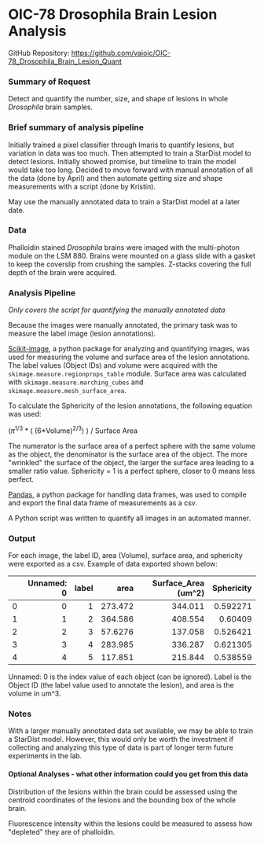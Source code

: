 # OIC-78 Drosophila Brain Lesion Analysis

GitHub Repository: https://github.com/vaioic/OIC-78_Drosophila_Brain_Lesion_Quant

### Summary of Request

Detect and quantify the number, size, and shape of lesions in whole *Drosophila* brain samples. 

### Brief summary of analysis pipeline
Initially trained a pixel classifier through Imaris to quantify lesions, but variation in data was too much. Then attempted to train a StarDist model to detect lesions. Initially showed promise, but timeline to train the model would take too long. Decided to move forward with manual annotation of all the data (done by April) and then automate getting size and shape measurements with a script (done by Kristin). 

May use the manually annotated data to train a StarDist model at a later date.

### Data
Phalloidin stained *Drosophila* brains were imaged with the multi-photon module on the LSM 880. Brains were mounted on a glass slide with a gasket to keep the coverslip from crushing the samples. Z-stacks covering the full depth of the brain were acquired.

### Analysis Pipeline
*Only covers the script for quantifying the manually annotated data*

Because the images were manually annotated, the primary task was to measure the label image (lesion annotations). 

[Scikit-image](https://scikit-image.org), a python package for analyzing and quantifying images, was used for measuring the volume and surface area of the lesion annotations. The label values (Object IDs) and volume were acquired with the `skimage.measure.regionprops_table` module. Surface area was calculated with `skimage.measure.marching_cubes` and `skimage.measure.mesh_surface_area`.

To calculate the Sphericity of the lesion annotations, the following equation was used:

($\pi$<sup>1/3</sup> * ( (6*Volume)<sup>2/3</sup>) ) / Surface Area
 
The numerator is the surface area of a perfect sphere with the same volume as the object, the denominator is the surface area of the object. The more "wrinkled" the surface of the object, the larger the surface area leading to a smaller ratio value. Sphericity = 1 is a perfect sphere, closer to 0 means less perfect.

[Pandas](https://pandas.pydata.org/docs/index.html), a python package for handling data frames, was used to compile and export the final data frame of measurements as a csv. 

A Python script was written to quantify all images in an automated manner.

### Output
For each image, the label ID, area (Volume), surface area, and sphericity were exported as a csv. Example of data exported shown below:

|    |   Unnamed: 0 |   label |     area |   Surface_Area (um^2) |   Sphericity |
|---:|-------------:|--------:|---------:|----------------------:|-------------:|
|  0 |            0 |       1 | 273.472  |               344.011 |     0.592271 |
|  1 |            1 |       2 | 364.586  |               408.554 |     0.60409  |
|  2 |            2 |       3 |  57.6276 |               137.058 |     0.526421 |
|  3 |            3 |       4 | 283.985  |               336.287 |     0.621305 |
|  4 |            4 |       5 | 117.851  |               215.844 |     0.538559 |

Unnamed: 0 is the index value of each object (can be ignored). Label is the Object ID (the label value used to annotate the lesion), and area is the volume in um^3. 

### Notes

With a larger manually annotated data set available, we may be able to train a StarDist model. However, this would only be worth the investment if collecting and analyzing this type of data is part of longer term future experiments in the lab.

#### Optional Analyses - what other information could you get from this data
Distribution of the lesions within the brain could be assessed using the centroid coordinates of the lesions and the bounding box of the whole brain.

Fluorescence intensity within the lesions could be measured to assess how "depleted" they are of phalloidin.